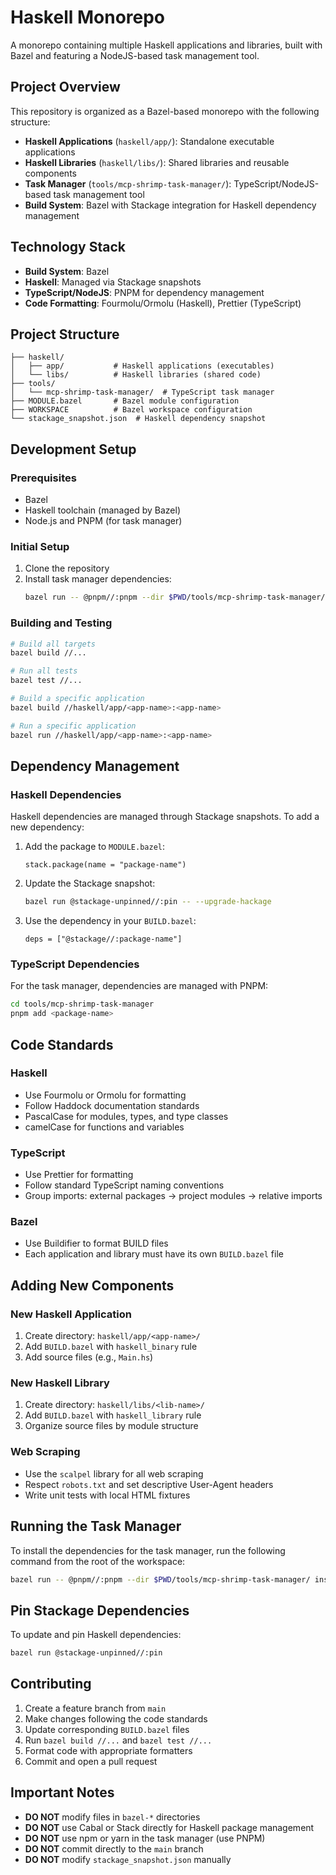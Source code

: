 # Haskell Monorepo

A monorepo containing multiple Haskell applications and libraries, built with Bazel and featuring a NodeJS-based task management tool.

## Project Overview

This repository is organized as a Bazel-based monorepo with the following structure:

- **Haskell Applications** (`haskell/app/`): Standalone executable applications
- **Haskell Libraries** (`haskell/libs/`): Shared libraries and reusable components
- **Task Manager** (`tools/mcp-shrimp-task-manager/`): TypeScript/NodeJS-based task management tool
- **Build System**: Bazel with Stackage integration for Haskell dependency management

## Technology Stack

- **Build System**: Bazel
- **Haskell**: Managed via Stackage snapshots
- **TypeScript/NodeJS**: PNPM for dependency management
- **Code Formatting**: Fourmolu/Ormolu (Haskell), Prettier (TypeScript)

## Project Structure

```
├── haskell/
│   ├── app/           # Haskell applications (executables)
│   └── libs/          # Haskell libraries (shared code)
├── tools/
│   └── mcp-shrimp-task-manager/  # TypeScript task manager
├── MODULE.bazel       # Bazel module configuration
├── WORKSPACE          # Bazel workspace configuration
└── stackage_snapshot.json  # Haskell dependency snapshot
```

## Development Setup

### Prerequisites

- Bazel
- Haskell toolchain (managed by Bazel)
- Node.js and PNPM (for task manager)

### Initial Setup

1. Clone the repository
2. Install task manager dependencies:
   ```bash
   bazel run -- @pnpm//:pnpm --dir $PWD/tools/mcp-shrimp-task-manager/ install
   ```

### Building and Testing

```bash
# Build all targets
bazel build //...

# Run all tests
bazel test //...

# Build a specific application
bazel build //haskell/app/<app-name>:<app-name>

# Run a specific application
bazel run //haskell/app/<app-name>:<app-name>
```

## Dependency Management

### Haskell Dependencies

Haskell dependencies are managed through Stackage snapshots. To add a new dependency:

1. Add the package to `MODULE.bazel`:
   ```bazel
   stack.package(name = "package-name")
   ```

2. Update the Stackage snapshot:
   ```bash
   bazel run @stackage-unpinned//:pin -- --upgrade-hackage
   ```

3. Use the dependency in your `BUILD.bazel`:
   ```bazel
   deps = ["@stackage//:package-name"]
   ```

### TypeScript Dependencies

For the task manager, dependencies are managed with PNPM:

```bash
cd tools/mcp-shrimp-task-manager
pnpm add <package-name>
```

## Code Standards

### Haskell
- Use Fourmolu or Ormolu for formatting
- Follow Haddock documentation standards
- PascalCase for modules, types, and type classes
- camelCase for functions and variables

### TypeScript
- Use Prettier for formatting
- Follow standard TypeScript naming conventions
- Group imports: external packages → project modules → relative imports

### Bazel
- Use Buildifier to format BUILD files
- Each application and library must have its own `BUILD.bazel` file

## Adding New Components

### New Haskell Application

1. Create directory: `haskell/app/<app-name>/`
2. Add `BUILD.bazel` with `haskell_binary` rule
3. Add source files (e.g., `Main.hs`)

### New Haskell Library

1. Create directory: `haskell/libs/<lib-name>/`
2. Add `BUILD.bazel` with `haskell_library` rule
3. Organize source files by module structure

### Web Scraping

- Use the `scalpel` library for all web scraping
- Respect `robots.txt` and set descriptive User-Agent headers
- Write unit tests with local HTML fixtures

## Running the Task Manager

To install the dependencies for the task manager, run the following command from the root of the workspace:

```bash
bazel run -- @pnpm//:pnpm --dir $PWD/tools/mcp-shrimp-task-manager/ install
``` 

## Pin Stackage Dependencies

To update and pin Haskell dependencies:

```bash
bazel run @stackage-unpinned//:pin
```

## Contributing

1. Create a feature branch from `main`
2. Make changes following the code standards
3. Update corresponding `BUILD.bazel` files
4. Run `bazel build //...` and `bazel test //...`
5. Format code with appropriate formatters
6. Commit and open a pull request

## Important Notes

- **DO NOT** modify files in `bazel-*` directories
- **DO NOT** use Cabal or Stack directly for Haskell package management
- **DO NOT** use npm or yarn in the task manager (use PNPM)
- **DO NOT** commit directly to the `main` branch
- **DO NOT** modify `stackage_snapshot.json` manually